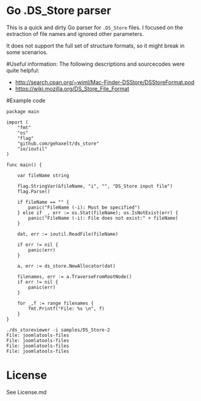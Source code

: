 Go .DS_Store parser
==================

This is a quick and dirty Go parser for `.DS_Store` files. I focused on the extraction of file names and ignored other parameters.

It does not support the full set of structure formats, so it might break in some scenarios.

#Useful information:
The following descriptions and sourcecodes were quite helpful:
- <http://search.cpan.org/~wiml/Mac-Finder-DSStore/DSStoreFormat.pod>
- <https://wiki.mozilla.org/DS_Store_File_Format> 

#Example code

```
package main

import (
	"fmt"
	"os"
	"flag"
	"github.com/gehaxelt/ds_store"
	"io/ioutil"
)

func main() {

	var fileName string

	flag.StringVar(&fileName, "i", "", "DS_Store input file")
	flag.Parse()

	if fileName == "" {
		panic("FileName (-i): Must be specified")
	} else if _, err := os.Stat(fileName); os.IsNotExist(err) {
		panic("FileName (-i): File does not exist:" + fileName)
	}

	dat, err := ioutil.ReadFile(fileName)

	if err != nil {
		panic(err)
	}

	a, err := ds_store.NewAllocator(dat)

	filenames, err := a.TraverseFromRootNode()
	if err != nil {
		panic(err)
	}

	for _,f := range filenames {
		fmt.Printf("File: %s \n", f)
	}
}
```

```
./ds_storeviewer -i samples/DS_Store-2
File: joomlatools-files 
File: joomlatools-files 
File: joomlatools-files 
File: joomlatools-files 
```

# License
See License.md